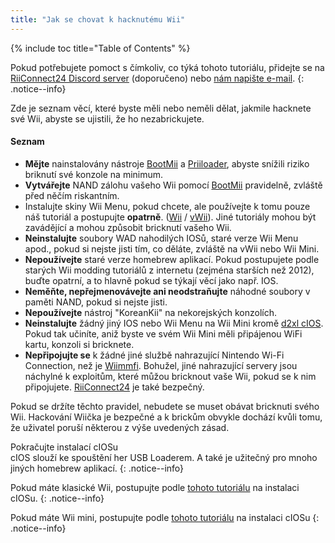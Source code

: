 ```yaml
---
title: "Jak se chovat k hacknutému Wii"
---
```


{% include toc title="Table of Contents" %}

Pokud potřebujete pomoct s čímkoliv, co týká tohoto tutoriálu, přidejte se na [RiiConnect24 Discord server](https://discord.gg/rc24) (doporučeno) nebo [nám napište e-mail](mailto:support@riiconnect24.net).
{: .notice--info}

Zde je seznam věcí, které byste měli nebo neměli dělat, jakmile hacknete své Wii, abyste se ujistili, že ho nezabrickujete.

#### Seznam

- **Mějte** nainstalovány nástroje [BootMii](bootmii) a [Priiloader](priiloader), abyste snížili riziko briknutí své konzole na minimum.
- **Vytvářejte** NAND zálohu vašeho Wii pomocí [BootMii](bootmii) pravidelně, zvláště před něčím riskantním.
- Instalujte skiny Wii Menu, pokud chcete, ale používejte k tomu pouze náš tutoriál a postupujte **opatrně**. ([Wii](themes) / [vWii](themes-vwii)). Jiné tutoriály mohou být zavádějící a mohou způsobit bricknutí vašeho Wii.
- **Neinstalujte** soubory WAD nahodilých IOSů, staré verze Wii Menu apod., pokud si nejste jisti tím, co děláte, zvláště na vWii nebo Wii Mini.
- **Nepoužívejte** staré verze homebrew aplikací. Pokud postupujete podle starých Wii modding tutoriálů z internetu (zejména starších než 2012), buďte opatrní, a to hlavně pokud se týkají věcí jako např. IOS.
- **Neměňte, nepřejmenovávejte ani neodstraňujte** náhodné soubory v paměti NAND, pokud si nejste jisti.
- **Nepoužívejte** nástroj "KoreanKii" na nekorejských konzolích.
- **Neinstalujte** žádný jiný IOS nebo Wii Menu na Wii Mini kromě [d2xl cIOS](cios-mini). Pokud tak učiníte, aniž byste ve svém Wii Mini měli připájenou WiFi kartu, konzoli si bricknete.
- **Nepřipojujte se** k žádné jiné službě nahrazující Nintendo Wi-Fi Connection, než je [Wiimmfi](wiimmfi). Bohužel, jiné nahrazující servery jsou náchylné k exploitům, které můžou bricknout vaše Wii, pokud se k nim připojujete. [RiiConnect24](riiconnect24) je také bezpečný.

Pokud se držíte těchto pravidel, nebudete se muset obávat bricknuti svého Wii. Hackování Wiička je bezpečné a k brickům obvykle dochází kvůli tomu, že uživatel poruší některou z výše uvedených zásad.

Pokračujte instalací cIOSu<br> cIOS slouží ke spouštění her USB Loaderem. A také je užitečný pro mnoho jiných homebrew aplikací.
{: .notice--info}

Pokud máte klasické Wii, postupujte podle [tohoto tutoriálu](cios) na instalaci cIOSu.
{: .notice--info}

Pokud máte Wii mini, postupujte podle [tohoto tutoriálu](cios-mini) na instalaci cIOSu
{: .notice--info}
